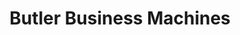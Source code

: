---
title: "Butler Business Machines"
url: /atascadero/butler-business-machines/
shop: Elektronik
---